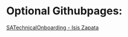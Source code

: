 # Optional Githubpages:

[SATechnicalOnboarding - Isis Zapata](https://isinicolle.github.io/SATechnicalOnboarding/)
